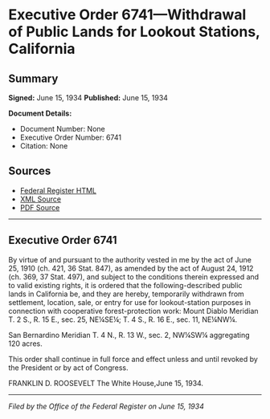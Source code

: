 # Executive Order 6741—Withdrawal of Public Lands for Lookout Stations, California

## Summary

**Signed:** June 15, 1934
**Published:** June 15, 1934

**Document Details:**
- Document Number: None
- Executive Order Number: 6741
- Citation: None

## Sources
- [Federal Register HTML](https://www.presidency.ucsb.edu/documents/executive-order-6741-withdrawal-public-lands-for-lookout-stations-california)
- [XML Source](None)
- [PDF Source](None)

---

## Executive Order 6741

By virtue of and pursuant to the authority vested in me by the act of June 25, 1910 (ch. 421, 36 Stat. 847), as amended by the act of August 24, 1912 (ch. 369, 37 Stat. 497), and subject to the conditions therein expressed and to valid existing rights, it is ordered that the following-described public lands in California be, and they are hereby, temporarily withdrawn from settlement, location, sale, or entry for use for lookout-station purposes in connection with cooperative forest-protection work:
Mount Diablo Meridian
T. 2 S., R. 15 E., sec. 25, NE¼SE¼;
T. 4 S., R. 16 E., sec. 11, NE¼NW¼.

San Bernardino Meridian
T. 4 N., R. 13 W., sec. 2, NW¼SW¼ aggregating 120 acres.

This order shall continue in full force and effect unless and until revoked by the President or by act of Congress.

FRANKLIN D. ROOSEVELT
The White House,June 15, 1934.

---

*Filed by the Office of the Federal Register on June 15, 1934*
